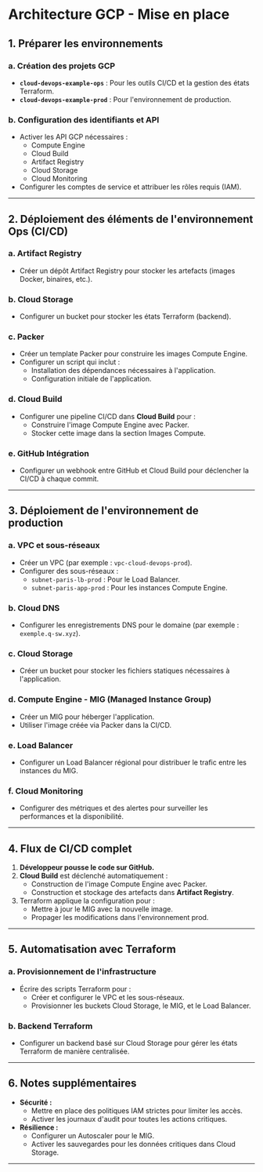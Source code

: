 # Architecture GCP - Mise en place

## **1. Préparer les environnements**

### a. Création des projets GCP
- **`cloud-devops-example-ops`** : Pour les outils CI/CD et la gestion des états Terraform.
- **`cloud-devops-example-prod`** : Pour l'environnement de production.

### b. Configuration des identifiants et API
- Activer les API GCP nécessaires :
  - Compute Engine
  - Cloud Build
  - Artifact Registry
  - Cloud Storage
  - Cloud Monitoring
- Configurer les comptes de service et attribuer les rôles requis (IAM).

---

## **2. Déploiement des éléments de l'environnement Ops (CI/CD)**

### a. Artifact Registry
- Créer un dépôt Artifact Registry pour stocker les artefacts (images Docker, binaires, etc.).

### b. Cloud Storage
- Configurer un bucket pour stocker les états Terraform (backend).

### c. Packer
- Créer un template Packer pour construire les images Compute Engine.
- Configurer un script qui inclut :
  - Installation des dépendances nécessaires à l'application.
  - Configuration initiale de l'application.

### d. Cloud Build
- Configurer une pipeline CI/CD dans **Cloud Build** pour :
  - Construire l'image Compute Engine avec Packer.
  - Stocker cette image dans la section Images Compute.

### e. GitHub Intégration
- Configurer un webhook entre GitHub et Cloud Build pour déclencher la CI/CD à chaque commit.

---

## **3. Déploiement de l'environnement de production**

### a. VPC et sous-réseaux
- Créer un VPC (par exemple : `vpc-cloud-devops-prod`).
- Configurer des sous-réseaux :
  - `subnet-paris-lb-prod` : Pour le Load Balancer.
  - `subnet-paris-app-prod` : Pour les instances Compute Engine.

### b. Cloud DNS
- Configurer les enregistrements DNS pour le domaine (par exemple : `exemple.q-sw.xyz`).

### c. Cloud Storage
- Créer un bucket pour stocker les fichiers statiques nécessaires à l'application.

### d. Compute Engine - MIG (Managed Instance Group)
- Créer un MIG pour héberger l'application.
- Utiliser l'image créée via Packer dans la CI/CD.

### e. Load Balancer
- Configurer un Load Balancer régional pour distribuer le trafic entre les instances du MIG.

### f. Cloud Monitoring
- Configurer des métriques et des alertes pour surveiller les performances et la disponibilité.

---

## **4. Flux de CI/CD complet**

1. **Développeur pousse le code sur GitHub.**
2. **Cloud Build** est déclenché automatiquement :
   - Construction de l'image Compute Engine avec Packer.
   - Construction et stockage des artefacts dans **Artifact Registry**.
3. Terraform applique la configuration pour :
   - Mettre à jour le MIG avec la nouvelle image.
   - Propager les modifications dans l'environnement prod.

---

## **5. Automatisation avec Terraform**

### a. Provisionnement de l'infrastructure
- Écrire des scripts Terraform pour :
  - Créer et configurer le VPC et les sous-réseaux.
  - Provisionner les buckets Cloud Storage, le MIG, et le Load Balancer.

### b. Backend Terraform
- Configurer un backend basé sur Cloud Storage pour gérer les états Terraform de manière centralisée.

---

## **6. Notes supplémentaires**
- **Sécurité :**
  - Mettre en place des politiques IAM strictes pour limiter les accès.
  - Activer les journaux d'audit pour toutes les actions critiques.
- **Résilience :**
  - Configurer un Autoscaler pour le MIG.
  - Activer les sauvegardes pour les données critiques dans Cloud Storage.

---